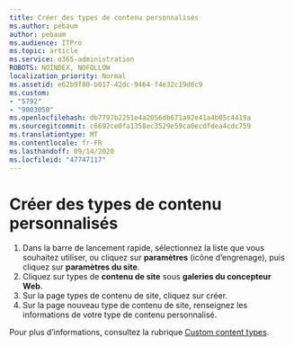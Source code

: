 ```yaml
---
title: Créer des types de contenu personnalisés
ms.author: pebaum
author: pebaum
ms.audience: ITPro
ms.topic: article
ms.service: o365-administration
ROBOTS: NOINDEX, NOFOLLOW
localization_priority: Normal
ms.assetid: e62b9f80-b017-42dc-9464-f4e32c19d6c9
ms.custom:
- "5792"
- "9003050"
ms.openlocfilehash: db7797b2251e4a2056db671a92e41a4b05c4419a
ms.sourcegitcommit: c6692ce0fa1358ec3529e59ca0ecdfdea4cdc759
ms.translationtype: MT
ms.contentlocale: fr-FR
ms.lasthandoff: 09/14/2020
ms.locfileid: "47747117"
---
```

# <a name="create-custom-content-types"></a>Créer des types de contenu personnalisés

1. Dans la barre de lancement rapide, sélectionnez la liste que vous souhaitez utiliser, ou cliquez sur **paramètres**  (icône d’engrenage), puis cliquez sur  **paramètres du site**.
2. Cliquez sur types de **contenu de site**  sous  **galeries du concepteur Web**.
3. Sur la page types de contenu de site, cliquez sur créer.
4. Sur la page nouveau type de contenu de site, renseignez les informations de votre type de contenu personnalisé.

Pour plus d’informations, consultez la rubrique  [Custom content types](https://support.microsoft.com/office/e1277a2e-a1e8-4473-9126-91a0647766e5#__toc323548991).